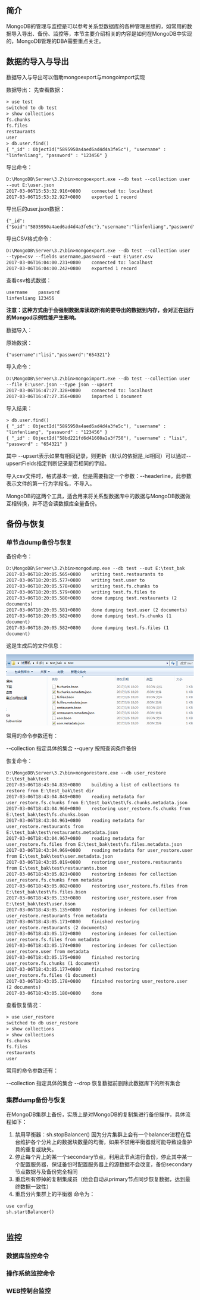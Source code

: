 ## 简介

MongoDB的管理与监控是可以参考关系型数据库的各种管理思想的，如常用的数据导入导出、备份、监控等，本节主要介绍相关的内容是如何在MongoDB中实现的，MongoDB管理的DBA需要重点关注。

## 数据的导入与导出
数据导入与导出可以借助mongoexport与mongoimport实现

数据导出：
先查看数据：



```
> use test
switched to db test
> show collections
fs.chunks
fs.files
restaurants
user
> db.user.find()
{ "_id" : ObjectId("5895950a4aed6ad4d4a3fe5c"), "username" : "linfenliang", "password" : "123456" }
```

导出命令：



```
D:\MongoDB\Server\3.2\bin>mongoexport.exe --db test --collection user --out E:\user.json
2017-03-06T15:53:32.916+0800    connected to: localhost
2017-03-06T15:53:32.927+0800    exported 1 record
```

导出后的user.json数据：


```
{"_id":{"$oid":"5895950a4aed6ad4d4a3fe5c"},"username":"linfenliang","password":"123456"}
```

导出CSV格式命令：



```
D:\MongoDB\Server\3.2\bin>mongoexport.exe --db test --collection user --type=csv --fields username,password --out E:\user.csv
2017-03-06T16:04:00.231+0800    connected to: localhost
2017-03-06T16:04:00.242+0800    exported 1 record
```

查看csv格式数据：


```
username	password
linfenliang	123456

```
**注意：这种方式由于会强制数据库读取所有的要导出的数据到内存，会对正在运行的Mongod示例性能产生影响。**

数据导入：

原始数据：



```
{"username":"lisi","password":"654321"}
```

导入命令：

```
D:\MongoDB\Server\3.2\bin>mongoimport.exe --db test --collection user --file E:\user.json --type json --upsert
2017-03-06T16:47:27.328+0800    connected to: localhost
2017-03-06T16:47:27.356+0800    imported 1 document
```

导入结果：


```
> db.user.find()
{ "_id" : ObjectId("5895950a4aed6ad4d4a3fe5c"), "username" : "linfenliang", "password" : "123456" }
{ "_id" : ObjectId("58bd221fd6d41608a1a3f750"), "username" : "lisi", "password" : "654321" }
```

其中 --upsert表示如果有相同记录，则更新（默认的依据是_id相同）可以通过--upsertFields指定判断记录是否相同的字段。

导入csv文件时，格式基本一致，但是需要指定一个参数：--headerline，此参数表示文件的第一行为字段名，不导入。

MongoDB的这两个工具，适合用来将关系型数据库中的数据与MongoDB数据做互相转换，并不适合读数据库全量备份。








## 备份与恢复



### 单节点dump备份与恢复

备份命令：



```
D:\MongoDB\Server\3.2\bin>mongodump.exe --db test --out E:\test_bak
2017-03-06T18:20:05.565+0800    writing test.restaurants to
2017-03-06T18:20:05.577+0800    writing test.user to
2017-03-06T18:20:05.578+0800    writing test.fs.chunks to
2017-03-06T18:20:05.579+0800    writing test.fs.files to
2017-03-06T18:20:05.580+0800    done dumping test.restaurants (2 documents)
2017-03-06T18:20:05.581+0800    done dumping test.user (2 documents)
2017-03-06T18:20:05.582+0800    done dumping test.fs.chunks (1 document)
2017-03-06T18:20:05.582+0800    done dumping test.fs.files (1 document)
```
这是生成后的文件信息：

![](/assets/dump_image.png)

常用的命令参数还有：

--collection 指定具体的集合
--query 按照查询条件备份

恢复命令：



```
D:\MongoDB\Server\3.2\bin>mongorestore.exe --db user_restore E:\test_bak\test
2017-03-06T18:43:04.835+0800    building a list of collections to restore from E:\test_bak\test dir
2017-03-06T18:43:04.849+0800    reading metadata for user_restore.fs.chunks from E:\test_bak\test\fs.chunks.metadata.json
2017-03-06T18:43:04.960+0800    restoring user_restore.fs.chunks from E:\test_bak\test\fs.chunks.bson
2017-03-06T18:43:04.961+0800    reading metadata for user_restore.restaurants from E:\test_bak\test\restaurants.metadata.json
2017-03-06T18:43:04.967+0800    reading metadata for user_restore.fs.files from E:\test_bak\test\fs.files.metadata.json
2017-03-06T18:43:04.969+0800    reading metadata for user_restore.user from E:\test_bak\test\user.metadata.json
2017-03-06T18:43:05.019+0800    restoring user_restore.restaurants from E:\test_bak\test\restaurants.bson
2017-03-06T18:43:05.021+0800    restoring indexes for collection user_restore.fs.chunks from metadata
2017-03-06T18:43:05.082+0800    restoring user_restore.fs.files from E:\test_bak\test\fs.files.bson
2017-03-06T18:43:05.133+0800    restoring user_restore.user from E:\test_bak\test\user.bson
2017-03-06T18:43:05.135+0800    restoring indexes for collection user_restore.restaurants from metadata
2017-03-06T18:43:05.171+0800    finished restoring user_restore.restaurants (2 documents)
2017-03-06T18:43:05.172+0800    restoring indexes for collection user_restore.fs.files from metadata
2017-03-06T18:43:05.174+0800    restoring indexes for collection user_restore.user from metadata
2017-03-06T18:43:05.175+0800    finished restoring user_restore.fs.chunks (1 document)
2017-03-06T18:43:05.177+0800    finished restoring user_restore.fs.files (1 document)
2017-03-06T18:43:05.178+0800    finished restoring user_restore.user (2 documents)
2017-03-06T18:43:05.180+0800    done
```

查看恢复情况：



```
> use user_restore
switched to db user_restore
> show collections
> show collections
fs.chunks
fs.files
restaurants
user
```
常用的命令参数还有：

--collection 指定具体的集合
--drop 恢复数据前删除此数据库下的所有集合





### 集群dump备份与恢复

在MongoDB集群上备份，实质上是对MongoDB的复制集进行备份操作，具体流程如下：

1. 禁用平衡器：sh.stopBalancer()
因为分片集群上会有一个balancer进程在后台维护各个分片上的数据块数量的均衡，如果不禁用平衡器就可能导致设备护具的重复或缺失。
2. 停止每个片上的某一个secondary节点，利用此节点进行备份，停止其中某一个配置服务器，保证备份时配置服务器上的源数据不会改变，备份secondary节点数据与及备份完全相同
3. 重启所有停掉的复制集成员（他会自动从primary节点同步恢复数据，达到最终数据一致性）
4. 重启分片集群上的平衡器
命令为：


```
use config
sh.startBalancer()


```







## 监控

### 数据库监控命令

### 操作系统监控命令

### WEB控制台监控
